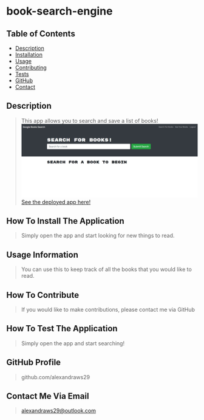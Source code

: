 # book-search-engine
## Table of Contents
- [Description](##Description)
- [Installation](##How-to-install)
- [Usage](##Usage-information)
- [Contributing](##how-to-contribute)
- [Tests](##How-to-test-the-application)
- [GitHub](##Github-profile)
- [Contact](##Contact-me-via-email)
## Description
> This app allows you to search and save a list of books!
![screenshot of the deployed application](screenshot.JPG)
[See the deployed app here!](https://www.example.com)
## How To Install The Application
> Simply open the app and start looking for new things to read.
## Usage Information
> You can use this to keep track of all the books that you would like to read.
## How To Contribute
> If you would like to make contributions, please contact me via GitHub
## How To Test The Application
> Simply open the app and start searching!
## GitHub Profile
> github.com/alexandraws29 
## Contact Me Via Email
> <alexandraws29@outlook.com>
    